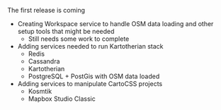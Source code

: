 The first release is coming

- Creating Workspace service to handle OSM data loading and other setup tools that might be needed
  - Still needs some work to complete
- Adding services needed to run Kartotherian stack
  - Redis
  - Cassandra
  - Kartotherian
  - PostgreSQL + PostGis with OSM data loaded
- Adding services to manipulate CartoCSS projects
  - Kosmtik
  - Mapbox Studio Classic